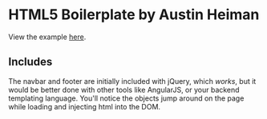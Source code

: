 # HTML5 Boilerplate by Austin Heiman

View the example [here](http://atheiman.github.io/html-boilerplate/).

## Includes

The navbar and footer are initially included with jQuery, which _works_, but it would be better done with other tools like AngularJS, or your backend templating language. You'll notice the objects jump around on the page while loading and injecting html into the DOM.
